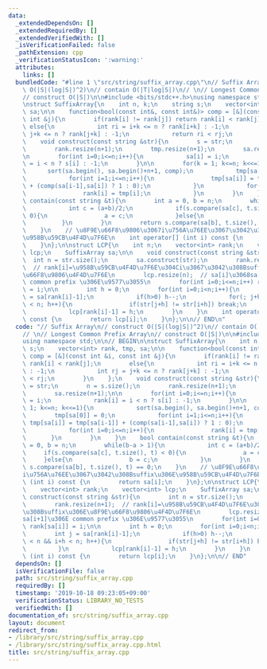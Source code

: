 ```yaml
---
data:
  _extendedDependsOn: []
  _extendedRequiredBy: []
  _extendedVerifiedWith: []
  _isVerificationFailed: false
  _pathExtension: cpp
  _verificationStatusIcon: ':warning:'
  attributes:
    links: []
  bundledCode: "#line 1 \"src/string/suffix_array.cpp\"\n// Suffix Array\n// construct\
    \ O(|S|(log|S|)^2)\n// contain O(|T|log|S|)\n// \n// Longest Common Prefix Array\n\
    // construct O(|S|)\n\n#include <bits/stdc++.h>\nusing namespace std;\n\n// BEGIN\n\
    \nstruct SuffixArray{\n    int n, k;\n    string s;\n    vector<int> rank, tmp,\
    \ sa;\n\n    function<bool(const int&, const int&)> comp = [&](const int &i, const\
    \ int &j){\n        if(rank[i] != rank[j]) return rank[i] < rank[j];\n       \
    \ else{\n            int ri = i+k <= n ? rank[i+k] : -1;\n            int rj =\
    \ j+k <= n ? rank[j+k] : -1;\n            return ri < rj;\n        }\n    };\n\
    \    void construct(const string &str){\n        s = str;\n        n = s.size();\n\
    \        rank.resize(n+1);\n        tmp.resize(n+1);\n        sa.resize(n+1);\n\
    \n        for(int i=0;i<=n;i++){\n            sa[i] = i;\n            rank[i]\
    \ = i < n ? s[i] : -1;\n        }\n\n        for(k = 1; k<=n; k<<=1){\n      \
    \      sort(sa.begin(), sa.begin()+n+1, comp);\n            tmp[sa[0]] = 0;\n\
    \            for(int i=1;i<=n;i++){\n                tmp[sa[i]] = tmp[sa[i-1]]\
    \ + (comp(sa[i-1],sa[i]) ? 1 : 0);\n            }\n            for(int i=0;i<=n;i++){\n\
    \                rank[i] = tmp[i];\n            }\n        }\n    }\n    bool\
    \ contain(const string &t){\n        int a = 0, b = n;\n        while(b-a > 1){\n\
    \            int c = (a+b)/2;\n            if(s.compare(sa[c], t.size(), t) <\
    \ 0){\n                a = c;\n            }else{\n                b = c;\n  \
    \          }\n        }\n        return s.compare(sa[b], t.size(), t) == 0;\n\
    \    }\n    // \u8F9E\u66F8\u9806\u3067i\u756A\u76EE\u3067\u3042\u308Bsuffix\u306E\
    \u958B\u59CB\u4F4D\u7F6E\n    int operator[] (int i) const {\n        return sa[i];\n\
    \    }\n};\n\nstruct LCP{\n    int n;\n    vector<int> rank;\n    vector<int>\
    \ lcp;\n    SuffixArray sa;\n\n    void construct(const string &str){\n      \
    \  int n = str.size();\n        sa.construct(str);\n        rank.resize(n+1);\
    \  // rank[i]=\u958B\u59CB\u4F4D\u7F6E\u304Ci\u3067\u3042\u308Bsuffix\u306E\u8F9E\
    \u66F8\u9806\u4F4D\u7F6E\n        lcp.resize(n);  // sa[i]\u3068sa[i+1]\u306E\
    \ common prefix \u306E\u9577\u3055\n        for(int i=0;i<=n;i++) rank[sa[i]]\
    \ = i;\n\n        int h = 0;\n        for(int i=0;i<n;i++){\n            int j\
    \ = sa[rank[i]-1];\n            if(h>0) h--;\n            for(; j+h < n && i+h\
    \ < n; h++){\n                if(str[j+h] != str[i+h]) break;\n            }\n\
    \            lcp[rank[i]-1] = h;\n        }\n    }\n    int operator[] (int i)\
    \ const {\n        return lcp[i];\n    }\n};\n\n// END\n"
  code: "// Suffix Array\n// construct O(|S|(log|S|)^2)\n// contain O(|T|log|S|)\n\
    // \n// Longest Common Prefix Array\n// construct O(|S|)\n\n#include <bits/stdc++.h>\n\
    using namespace std;\n\n// BEGIN\n\nstruct SuffixArray{\n    int n, k;\n    string\
    \ s;\n    vector<int> rank, tmp, sa;\n\n    function<bool(const int&, const int&)>\
    \ comp = [&](const int &i, const int &j){\n        if(rank[i] != rank[j]) return\
    \ rank[i] < rank[j];\n        else{\n            int ri = i+k <= n ? rank[i+k]\
    \ : -1;\n            int rj = j+k <= n ? rank[j+k] : -1;\n            return ri\
    \ < rj;\n        }\n    };\n    void construct(const string &str){\n        s\
    \ = str;\n        n = s.size();\n        rank.resize(n+1);\n        tmp.resize(n+1);\n\
    \        sa.resize(n+1);\n\n        for(int i=0;i<=n;i++){\n            sa[i]\
    \ = i;\n            rank[i] = i < n ? s[i] : -1;\n        }\n\n        for(k =\
    \ 1; k<=n; k<<=1){\n            sort(sa.begin(), sa.begin()+n+1, comp);\n    \
    \        tmp[sa[0]] = 0;\n            for(int i=1;i<=n;i++){\n               \
    \ tmp[sa[i]] = tmp[sa[i-1]] + (comp(sa[i-1],sa[i]) ? 1 : 0);\n            }\n\
    \            for(int i=0;i<=n;i++){\n                rank[i] = tmp[i];\n     \
    \       }\n        }\n    }\n    bool contain(const string &t){\n        int a\
    \ = 0, b = n;\n        while(b-a > 1){\n            int c = (a+b)/2;\n       \
    \     if(s.compare(sa[c], t.size(), t) < 0){\n                a = c;\n       \
    \     }else{\n                b = c;\n            }\n        }\n        return\
    \ s.compare(sa[b], t.size(), t) == 0;\n    }\n    // \u8F9E\u66F8\u9806\u3067\
    i\u756A\u76EE\u3067\u3042\u308Bsuffix\u306E\u958B\u59CB\u4F4D\u7F6E\n    int operator[]\
    \ (int i) const {\n        return sa[i];\n    }\n};\n\nstruct LCP{\n    int n;\n\
    \    vector<int> rank;\n    vector<int> lcp;\n    SuffixArray sa;\n\n    void\
    \ construct(const string &str){\n        int n = str.size();\n        sa.construct(str);\n\
    \        rank.resize(n+1);  // rank[i]=\u958B\u59CB\u4F4D\u7F6E\u304Ci\u3067\u3042\
    \u308Bsuffix\u306E\u8F9E\u66F8\u9806\u4F4D\u7F6E\n        lcp.resize(n);  // sa[i]\u3068\
    sa[i+1]\u306E common prefix \u306E\u9577\u3055\n        for(int i=0;i<=n;i++)\
    \ rank[sa[i]] = i;\n\n        int h = 0;\n        for(int i=0;i<n;i++){\n    \
    \        int j = sa[rank[i]-1];\n            if(h>0) h--;\n            for(; j+h\
    \ < n && i+h < n; h++){\n                if(str[j+h] != str[i+h]) break;\n   \
    \         }\n            lcp[rank[i]-1] = h;\n        }\n    }\n    int operator[]\
    \ (int i) const {\n        return lcp[i];\n    }\n};\n\n// END"
  dependsOn: []
  isVerificationFile: false
  path: src/string/suffix_array.cpp
  requiredBy: []
  timestamp: '2019-10-18 09:23:05+09:00'
  verificationStatus: LIBRARY_NO_TESTS
  verifiedWith: []
documentation_of: src/string/suffix_array.cpp
layout: document
redirect_from:
- /library/src/string/suffix_array.cpp
- /library/src/string/suffix_array.cpp.html
title: src/string/suffix_array.cpp
---
```


